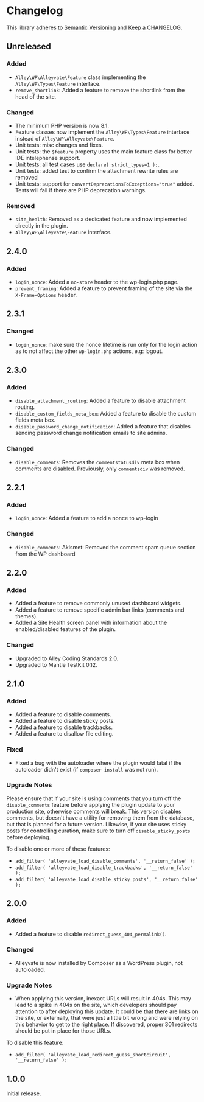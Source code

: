 # Changelog

This library adheres to [Semantic Versioning](https://semver.org/) and [Keep a CHANGELOG](https://keepachangelog.com/en/1.0.0/).

## Unreleased

### Added

* `Alley\WP\Alleyvate\Feature` class implementing the `Alley\WP\Types\Feature` interface.
* `remove_shortlink`: Added a feature to remove the shortlink from the head of the site.

### Changed

* The minimum PHP version is now 8.1.
* Feature classes now implement the `Alley\WP\Types\Feature` interface instead of `Alley\WP\Alleyvate\Feature`.
* Unit tests: misc changes and fixes.
* Unit tests: the `$feature` property uses the main feature class for better IDE intelephense support.
* Unit tests: all test cases use `declare( strict_types=1 );`.
* Unit tests: added test to confirm the attachment rewrite rules are removed
* Unit tests: support for `convertDeprecationsToExceptions="true"` added. Tests
  will fail if there are PHP deprecation warnings.

### Removed

* `site_health`: Removed as a dedicated feature and now implemented directly in the plugin.
* `Alley\WP\Alleyvate\Feature` interface.

## 2.4.0

### Added

* `login_nonce`: Added a `no-store` header to the wp-login.php page.
* `prevent_framing`: Added a feature to prevent framing of the site via the
  `X-Frame-Options` header.

## 2.3.1

### Changed

* `login_nonce`: make sure the nonce lifetime is run only for the login action
  as to not affect the other `wp-login.php` actions, e.g: logout.

## 2.3.0

### Added

* `disable_attachment_routing`: Added a feature to disable attachment routing.
* `disable_custom_fields_meta_box`: Added a feature to disable the custom fields meta box.
* `disable_password_change_notification`: Added a feature that disables sending password change notification emails to site admins.

### Changed

* `disable_comments`: Removes the `commentstatusdiv` meta box when comments are
  disabled. Previously, only `commentsdiv` was removed.

## 2.2.1

### Added

* `login_nonce`: Added a feature to add a nonce to wp-login

### Changed

* `disable_comments`: Akismet: Removed the comment spam queue section from the WP dashboard

## 2.2.0

### Added

* Added a feature to remove commonly unused dashboard widgets.
* Added a feature to remove specific admin bar links (comments and themes).
* Added a Site Health screen panel with information about the enabled/disabled features of the plugin.

### Changed

* Upgraded to Alley Coding Standards 2.0.
* Upgraded to Mantle TestKit 0.12.

## 2.1.0

### Added

* Added a feature to disable comments.
* Added a feature to disable sticky posts.
* Added a feature to disable trackbacks.
* Added a feature to disallow file editing.

### Fixed

* Fixed a bug with the autoloader where the plugin would fatal if the autoloader didn't exist (if `composer install` was not run).

### Upgrade Notes

Please ensure that if your site is using comments that you turn off the `disable_comments` feature before applying the plugin update to your production site, otherwise comments will break. This version disables comments, but doesn't have a utility for removing them from the database, but that is planned for a future version. Likewise, if your site uses sticky posts for controlling curation, make sure to turn off `disable_sticky_posts` before deploying.

To disable one or more of these features:
* `add_filter( 'alleyvate_load_disable_comments', '__return_false' );`
* `add_filter( 'alleyvate_load_disable_trackbacks', '__return_false' );`
* `add_filter( 'alleyvate_load_disable_sticky_posts', '__return_false' );`

## 2.0.0

### Added

* Added a feature to disable `redirect_guess_404_permalink()`.

### Changed

* Alleyvate is now installed by Composer as a WordPress plugin, not autoloaded.

### Upgrade Notes

* When applying this version, inexact URLs will result in 404s. This may lead to a spike in 404s on the site, which developers should pay attention to after deploying this update. It could be that there are links on the site, or externally, that were just a little bit wrong and were relying on this behavior to get to the right place. If discovered, proper 301 redirects should be put in place for those URLs.

To disable this feature:
* `add_filter( 'alleyvate_load_redirect_guess_shortcircuit', '__return_false' );`

## 1.0.0

Initial release.
